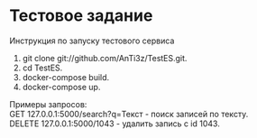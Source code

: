 # Тестовое задание
Инструкция по запуску тестового сервиса
1. git clone git://github.com/AnTi3z/TestES.git. 
2. cd TestES. 
3. docker-compose build. 
4. docker-compose up. 

Примеры запросов:  
GET 127.0.0.1:5000/search?q=Текст - поиск записей по тексту.   
DELETE 127.0.0.1:5000/1043 - удалить запись с id 1043.  

